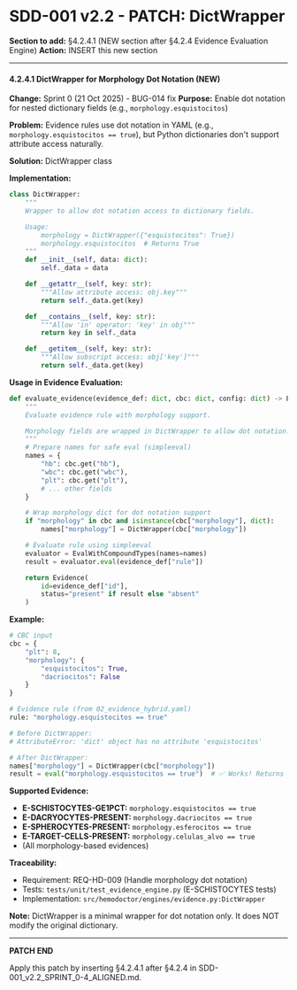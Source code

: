 # SDD-001 v2.2 - PATCH: DictWrapper

**Section to add:** §4.2.4.1 (NEW section after §4.2.4 Evidence Evaluation Engine)
**Action:** INSERT this new section

---

#### 4.2.4.1 DictWrapper for Morphology Dot Notation (NEW)

**Change:** Sprint 0 (21 Oct 2025) - BUG-014 fix
**Purpose:** Enable dot notation for nested dictionary fields (e.g., `morphology.esquistocitos`)

**Problem:**
Evidence rules use dot notation in YAML (e.g., `morphology.esquistocitos == true`), but Python dictionaries don't support attribute access naturally.

**Solution:** DictWrapper class

**Implementation:**
```python
class DictWrapper:
    """
    Wrapper to allow dot notation access to dictionary fields.

    Usage:
        morphology = DictWrapper({"esquistocitos": True})
        morphology.esquistocitos  # Returns True
    """
    def __init__(self, data: dict):
        self._data = data

    def __getattr__(self, key: str):
        """Allow attribute access: obj.key"""
        return self._data.get(key)

    def __contains__(self, key: str):
        """Allow 'in' operator: 'key' in obj"""
        return key in self._data

    def __getitem__(self, key: str):
        """Allow subscript access: obj['key']"""
        return self._data.get(key)
```

**Usage in Evidence Evaluation:**
```python
def evaluate_evidence(evidence_def: dict, cbc: dict, config: dict) -> Evidence:
    """
    Evaluate evidence rule with morphology support.

    Morphology fields are wrapped in DictWrapper to allow dot notation.
    """
    # Prepare names for safe eval (simpleeval)
    names = {
        "hb": cbc.get("hb"),
        "wbc": cbc.get("wbc"),
        "plt": cbc.get("plt"),
        # ... other fields
    }

    # Wrap morphology dict for dot notation support
    if "morphology" in cbc and isinstance(cbc["morphology"], dict):
        names["morphology"] = DictWrapper(cbc["morphology"])

    # Evaluate rule using simpleeval
    evaluator = EvalWithCompoundTypes(names=names)
    result = evaluator.eval(evidence_def["rule"])

    return Evidence(
        id=evidence_def["id"],
        status="present" if result else "absent"
    )
```

**Example:**
```python
# CBC input
cbc = {
    "plt": 8,
    "morphology": {
        "esquistocitos": True,
        "dacriocitos": False
    }
}

# Evidence rule (from 02_evidence_hybrid.yaml)
rule: "morphology.esquistocitos == true"

# Before DictWrapper:
# AttributeError: 'dict' object has no attribute 'esquistocitos'

# After DictWrapper:
names["morphology"] = DictWrapper(cbc["morphology"])
result = eval("morphology.esquistocitos == true")  # ✅ Works! Returns True
```

**Supported Evidence:**
- **E-SCHISTOCYTES-GE1PCT:** `morphology.esquistocitos == true`
- **E-DACRYOCYTES-PRESENT:** `morphology.dacriocitos == true`
- **E-SPHEROCYTES-PRESENT:** `morphology.esferocitos == true`
- **E-TARGET-CELLS-PRESENT:** `morphology.celulas_alvo == true`
- (All morphology-based evidences)

**Traceability:**
- Requirement: REQ-HD-009 (Handle morphology dot notation)
- Tests: `tests/unit/test_evidence_engine.py` (E-SCHISTOCYTES tests)
- Implementation: `src/hemodoctor/engines/evidence.py:DictWrapper`

**Note:** DictWrapper is a minimal wrapper for dot notation only. It does NOT modify the original dictionary.

---

**PATCH END**

Apply this patch by inserting §4.2.4.1 after §4.2.4 in SDD-001_v2.2_SPRINT_0-4_ALIGNED.md.
